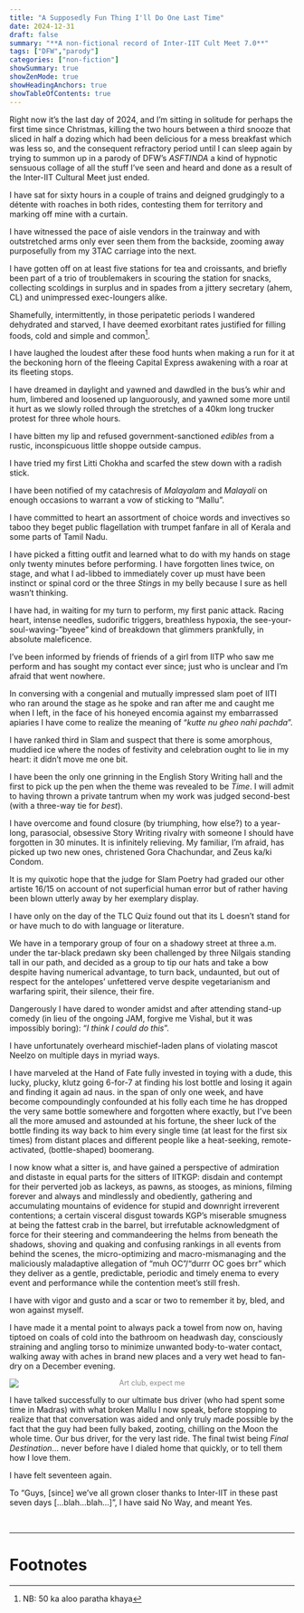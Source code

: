 ```yaml
---
title: "A Supposedly Fun Thing I'll Do One Last Time"
date: 2024-12-31
draft: false
summary: "**A non-fictional record of Inter-IIT Cult Meet 7.0**"
tags: ["DFW","parody"]
categories: ["non-fiction"]
showSummary: true
showZenMode: true
showHeadingAnchors: true
showTableOfContents: true
---
```


Right now it’s the last day of 2024, and I’m sitting in solitude for perhaps the first time since Christmas, killing the two hours between a third snooze that sliced in half a dozing which had been delicious for a mess breakfast which was less so, and the consequent refractory period until I can sleep again by trying to summon up in a parody of DFW’s *ASFTINDA* a kind of hypnotic sensuous collage of all the stuff I’ve seen and heard and done as a result of the Inter-IIT Cultural Meet just ended.

I have sat for sixty hours in a couple of trains and deigned grudgingly to a détente with roaches in both rides, contesting them for territory and marking off mine with a curtain. 

I have witnessed the pace of aisle vendors in the trainway and with outstretched arms only ever seen them from the backside, zooming away purposefully from my 3TAC carriage into the next. 

I have gotten off on at least five stations for tea and croissants, and briefly been part of a trio of troublemakers in scouring the station for snacks, collecting scoldings in surplus and in spades from a jittery secretary (ahem, CL) and unimpressed exec-loungers alike. 

Shamefully, intermittently, in those peripatetic periods I wandered dehydrated and starved, I have deemed exorbitant rates justified for filling foods, cold and simple and common[^1].

I have laughed the loudest after these food hunts when making a run for it at the beckoning horn of the fleeing Capital Express awakening with a roar at its fleeting stops.

I have dreamed in daylight and yawned and dawdled in the bus’s whir and hum, limbered and loosened up languorously, and yawned some more until it hurt as we slowly rolled through the stretches of a 40km long trucker protest for three whole hours.

I have bitten my lip and refused government-sanctioned *edibles* from a rustic, inconspicuous little shoppe outside campus. 

I have tried my first Litti Chokha and scarfed the stew down with a radish stick. 

I have been notified of my catachresis of *Malayalam* and *Malayali* on enough occasions to warrant a vow of sticking to “Mallu”.

I have committed to heart an assortment of choice words and invectives so taboo they beget public flagellation with trumpet fanfare in all of Kerala and some parts of Tamil Nadu. 

I have picked a fitting outfit and learned what to do with my hands on stage only twenty minutes before performing. I have forgotten lines twice, on stage, and what I ad-libbed to immediately cover up must have been instinct or spinal cord or the three *Sting*s in my belly because I sure as hell wasn’t thinking.

I have had, in waiting for my turn to perform, my first panic attack. Racing heart, intense needles, sudorific triggers, breathless hypoxia, the see-your-soul-waving-”byeee” kind of breakdown that glimmers prankfully, in absolute maleficence.

I’ve been informed by friends of friends of a girl from IITP who saw me perform and has sought my contact ever since; just who is unclear and I’m afraid that went nowhere.

In conversing with a congenial and mutually impressed slam poet of IITI who ran around the stage as he spoke and ran after me and caught me when I left, in the face of his honeyed encomia against my embarrassed apiaries I have come to realize the meaning of “*kutte nu gheo nahi pachda*”. 

I have ranked third in Slam and suspect that there is some amorphous, muddied ice where the nodes of festivity and celebration ought to lie in my heart: it didn’t move me one bit.

I have been the only one grinning in the English Story Writing hall and the first to pick up the pen when the theme was revealed to be *Time*. I will admit to having thrown a private tantrum when my work was judged second-best (with a three-way tie for *best*). 

I have overcome and found closure (by triumphing, how else?) to a year-long, parasocial, obsessive Story Writing rivalry with someone I should have forgotten in 30 minutes. It is infinitely relieving. My familiar, I’m afraid, has picked up two new ones, christened Gora Chachundar, and Zeus ka/ki Condom.

It is my quixotic hope that the judge for Slam Poetry had graded our other artiste 16/15 on account of not superficial human error but of rather having been blown utterly away by her exemplary display. 

I have only on the day of the TLC Quiz found out that its L doesn’t stand for or have much to do with language or literature.

We have in a temporary group of four on a shadowy street at three a.m. under the tar-black predawn sky been challenged by three Nilgais standing tall in our path, and decided as a group to tip our hats and take a bow despite having numerical advantage, to turn back, undaunted, but out of respect for the antelopes’ unfettered verve despite vegetarianism and warfaring spirit, their silence, their fire.

Dangerously I have dared to wonder amidst and after attending stand-up comedy (in lieu of the ongoing JAM, forgive me Vishal, but it was impossibly boring): “*I think I could do this*”.

I have unfortunately overheard mischief-laden plans of violating mascot Neelzo on multiple days in myriad ways.

I have marveled at the Hand of Fate fully invested in toying with a dude, this lucky, plucky, klutz going 6-for-7 at finding his lost bottle and losing it again and finding it again ad naus. in the span of only one week, and have become compoundingly confounded at his folly each time he has dropped the very same bottle somewhere and forgotten where exactly, but I've been all the more amused and astounded at his fortune, the sheer luck of the bottle finding its way back to him every single time (at least for the first six times) from distant places and different people like a heat-seeking, remote-activated, (bottle-shaped) boomerang.

I now know what a sitter is, and have gained a perspective of admiration and distaste in equal parts for the sitters of IITKGP: disdain and contempt for their perverted job as lackeys, as pawns, as stooges, as minions, filming forever and always and mindlessly and obediently, gathering and accumulating mountains of evidence for stupid and downright irreverent contentions; a certain visceral disgust towards KGP’s miserable smugness at being the fattest crab in the barrel, but irrefutable acknowledgment of force for their steering and commandeering the helms from beneath the shadows, shoving and quaking and confusing rankings in all events from behind the scenes, the micro-optimizing and macro-mismanaging and the maliciously maladaptive allegation of “muh OC”/“durrr OC goes brr” which they deliver as a gentle, predictable, periodic and timely enema to every event and performance while the contention meet’s still fresh.

I have with vigor and gusto and a scar or two to remember it by, bled, and won against myself.

I have made it a mental point to always pack a towel from now on, having tiptoed on coals of cold into the bathroom on headwash day, consciously straining and angling torso to minimize unwanted body-to-water contact, walking away with aches in brand new places and a very wet head to fan-dry on a December evening.

<style>
    .image-container {
        display: flex;
        justify-content: center;
        gap: 10px; /* Space between images */
    }
    .image-container img {
        max-width: 100%;
        height: auto;
    }
</style>

<!-- <div class="image-container">
        <img src="ASFT1.png" alt="Image 1">
        <img src="ASFT2.png" alt="Image 2">
        <img src="ASFT3.png" alt="Image 3">
</div> -->


![](img/ASFT-orange.png)

<div style="text-align: center; opacity:0.5; font-size: 0.9em; margin-top: -30px;">
    Art club, expect me
</div>
<!-- Only the Bikini Bottom duo remain as I write. -->

I have talked successfully to our ultimate bus driver (who had spent some time in Madras) with what broken Mallu I now speak, before stopping to realize that that conversation was aided and only truly made possible by the fact that the guy had been fully baked, zooting, chilling on the Moon the whole time. Our bus driver, for the very last ride. The final twist being *Final Destination*… never before have I dialed home that quickly, or to tell them how I love them.

I have felt seventeen again.

To “Guys, \[since\] we’ve all grown closer thanks to Inter-IIT in these past seven days \[...blah…blah…\]”, I have said No Way, and meant Yes.

<br>

---
# Footnotes

[^1]: NB: 50 ka aloo paratha khaya